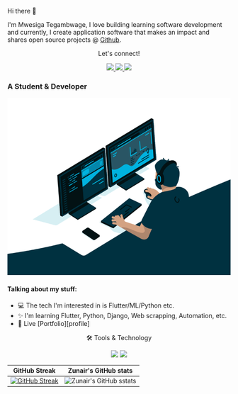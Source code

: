 <link rel="stylesheet" href="../css/social-circles.min.css">

Hi there 👋

<p>I'm Mwesiga Tegambwage, I love building learning software development and currently, I create application software that makes an impact and shares open source projects @ <a href="https://github.com/arc1o1">Github</a>.</p>

<p align="center">Let's connect!</p>
<p align="center">
<a href="https://web.facebook.com/arc1o1/">
    <img src="https://img.shields.io/badge/Facebook-1877F2?style=for-the-badge&logo=facebook&logoColor=white" />
</a>
<a href="https://x.com/mwesiga1o1/">
    <img src="https://img.shields.io/badge/Twitter-1DA1F2?style=for-the-badge&logo=twitter&logoColor=white" />
</a>
<a href="https://arc1o1.github.io/">
    <img src="https://img.shields.io/badge/Portfolio-12100E?style=for-the-badge&logo=medium&logoColor=white" />
</a>
 </p>

### A Student & Developer

<img alt="GIF" src="coding.gif" width="100%" height="400" />

#### Talking about my stuff:
- 💻 The tech I'm interested in is Flutter/ML/Python etc.
- ✨ I'm learning Flutter, Python, Django, Web scrapping, Automation, etc.
- 📄 Live [Portfolio][profile]

<div align="center">
<p align="center">🛠 Tools & Technology</p>

<img src="https://img.shields.io/badge/Flutter-02569B?style=for-the-badge&logo=flutter&logoColor=white" />
<img src="https://img.shields.io/badge/Dart-0175C2?style=for-the-badge&logo=dart&logoColor=white" />
   

GitHub Streak             |  Zunair's GitHub stats
:-------------------------:|:-------------------------:
 [![GitHub Streak](https://github-readme-streak-stats.herokuapp.com?user=arc1o1&theme=dracula&hide_border=true)](https://git.io/streak-stats) | ![Zunair's GitHub sstats](https://github-readme-stats.vercel.app/api?username=arc1o1&count_private=true&theme=radical)
